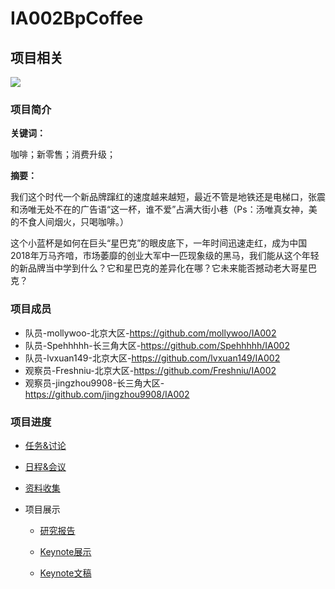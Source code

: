 # IA002BpCoffee

## 项目相关

![](http://pad4iq2ls.bkt.clouddn.com/20181117154243360685481.jpg)

### 项目简介

**关键词：**

咖啡；新零售；消费升级；

**摘要：**

我们这个时代一个新品牌蹿红的速度越来越短，最近不管是地铁还是电梯口，张震和汤唯无处不在的广告语“这一杯，谁不爱”占满大街小巷（Ps：汤唯真女神，美的不食人间烟火，只喝咖啡。）

这个小蓝杯是如何在巨头“星巴克”的眼皮底下，一年时间迅速走红，成为中国2018年万马齐喑，市场萎靡的创业大军中一匹现象级的黑马，我们能从这个年轻的新品牌当中学到什么？它和星巴克的差异化在哪？它未来能否撼动老大哥星巴克？

### 项目成员
- 队员-mollywoo-北京大区-https://github.com/mollywoo/IA002
- 队员-Spehhhhh-长三角大区-https://github.com/Spehhhhh/IA002
- 队员-lvxuan149-北京大区-https://github.com/lvxuan149/IA002
- 观察员-Freshniu-北京大区-https://github.com/Freshniu/IA002
- 观察员-jingzhou9908-长三角大区-https://github.com/jingzhou9908/IA002

### 项目进度

- [任务&讨论](https://www.notion.so/bpcoffee/255167b47fd44cc1a438ae1148df7318?v=37e95e01152140f48e965f2222f06f86)

- [日程&会议](https://www.notion.so/bpcoffee/64a324bec5394c128df50e0495ae630d?v=3343fb6b4dd94cb5816296f2e35caae2)

- [资料收集](https://www.notion.so/bpcoffee/b2af9d95d6084563b6220b4ccb99ec59)

- 项目展示

    - [研究报告]()
    - [Keynote展示]()

    - [Keynote文稿]()

